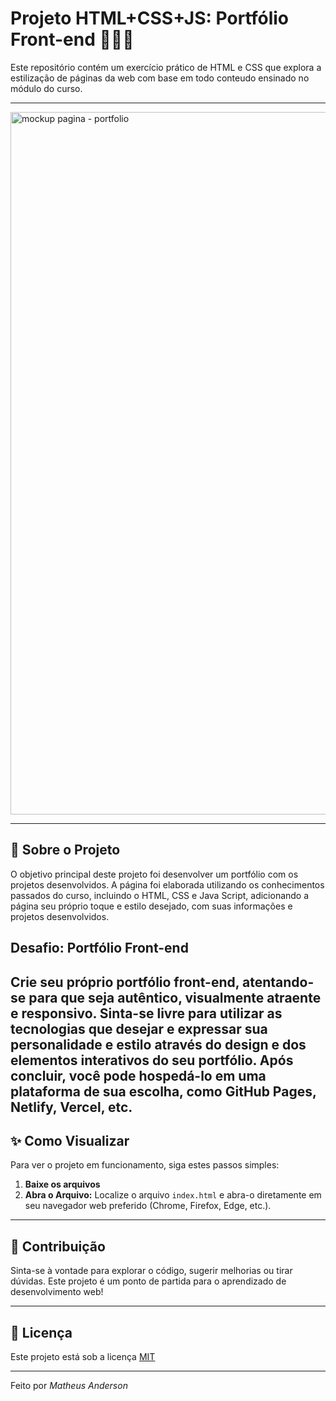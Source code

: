 # Projeto HTML+CSS+JS: Portfólio Front-end 👨🏻‍💻

Este repositório contém um exercício prático de HTML e CSS que explora a estilização de páginas da web com base em todo conteudo ensinado no módulo do curso.

---

<img width="2560" height="1124" alt="mockup pagina - portfolio" src="https://github.com/user-attachments/assets/a8d2715a-af4d-47b9-8c26-9f46979886a5" />




---
## 🚀 Sobre o Projeto

O objetivo principal deste projeto foi desenvolver um portfólio com os projetos desenvolvidos.
A página foi elaborada utilizando os conhecimentos passados do curso, incluindo o HTML, CSS e Java Script, adicionando a página seu próprio toque e estilo desejado, com suas informações e projetos desenvolvidos.

## Desafio: Portfólio Front-end
Crie seu próprio portfólio front-end, atentando-se para que seja autêntico, visualmente atraente e responsivo. Sinta-se livre para utilizar as tecnologias que desejar e expressar sua personalidade e estilo através do design e dos elementos interativos do seu portfólio. Após concluir, você pode hospedá-lo em uma plataforma de sua escolha, como GitHub Pages, Netlify, Vercel, etc.
---

## ✨ Como Visualizar

Para ver o projeto em funcionamento, siga estes passos simples:

1.  **Baixe os arquivos**
2.  **Abra o Arquivo:**
    Localize o arquivo `index.html` e abra-o diretamente em seu navegador web preferido (Chrome, Firefox, Edge, etc.).

---

## 🤝 Contribuição

Sinta-se à vontade para explorar o código, sugerir melhorias ou tirar dúvidas. Este projeto é um ponto de partida para o aprendizado de desenvolvimento web!

---

## 📄 Licença

Este projeto está sob a licença [MIT](https://opensource.org/licenses/MIT)

---

Feito por *Matheus Anderson*
